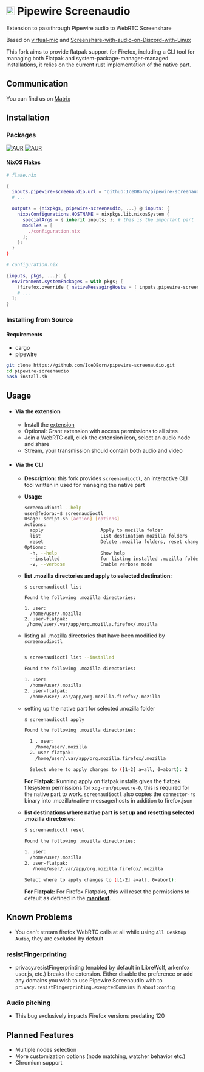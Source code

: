 # <img src="./extension/assets/icons/icon.svg" width="22" alt="Logo"> Pipewire Screenaudio

Extension to passthrough Pipewire audio to WebRTC Screenshare

Based on [virtual-mic](https://github.com/Curve/rohrkabel/tree/master/examples/virtual-mic) and [Screenshare-with-audio-on-Discord-with-Linux](https://github.com/edisionnano/Screenshare-with-audio-on-Discord-with-Linux)

This fork aims to provide flatpak support for Firefox, including a CLI tool for managing both Flatpak and system-package-manager-managed installations, it relies on the current rust implementation of the native part.
## Communication

You can find us on [Matrix](https://matrix.to/#/#pipewire-screenaudio:matrix.org)

## Installation

### Packages

[![AUR](https://img.shields.io/aur/version/pipewire-screenaudio?style=for-the-badge)](https://aur.archlinux.org/packages/pipewire-screenaudio)
[![AUR](https://img.shields.io/aur/version/pipewire-screenaudio-git?style=for-the-badge)](https://aur.archlinux.org/packages/pipewire-screenaudio-git)

#### NixOS Flakes

```nix
# flake.nix

{
  inputs.pipewire-screenaudio.url = "github:IceDBorn/pipewire-screenaudio";
  # ...

  outputs = {nixpkgs, pipewire-screenaudio, ...} @ inputs: {
    nixosConfigurations.HOSTNAME = nixpkgs.lib.nixosSystem {
      specialArgs = { inherit inputs; }; # this is the important part
      modules = [
        ./configuration.nix
      ];
    };
  }
}

# configuration.nix

{inputs, pkgs, ...}: {
  environment.systemPackages = with pkgs; [
    (firefox.override { nativeMessagingHosts = [ inputs.pipewire-screenaudio.packages.${pkgs.system}.default ]; })
    # ...
  ];
}
```

### Installing from Source

#### Requirements

- cargo
- pipewire

```bash
git clone https://github.com/IceDBorn/pipewire-screenaudio.git
cd pipewire-screenaudio
bash install.sh
```

## Usage

- #### Via the extension

  - Install the [extension](https://addons.mozilla.org/firefox/addon/pipewire-screenaudio)
  - Optional: Grant extension with access permissions to all sites
  - Join a WebRTC call, click the extension icon, select an audio node and share
  - Stream, your transmission should contain both audio and video


- #### Via the CLI

  - **Description:** this fork provides `screenaudioctl`, an interactive CLI tool written in used for managing the native part
  - **Usage:**
    ```bash
    screenaudioctl --help
    user@fedora:~$ screenaudioctl
    Usage: script.sh [action] [options]
    Actions:
      apply                     Apply to mozilla folder
      list                      List destination mozilla folders
      reset                     Delete .mozilla folders, reset changes to firefox flatpak
    Options:
      -h, --help                Show help
      --installed               for listing installed .mozilla folders
      -v, --verbose             Enable verbose mode
    ```
  - **list .mozilla directories and apply to selected destination:**
    ```
    $ screenaudioctl list

    Found the following .mozilla directories:

    1. user:
      /home/user/.mozilla
    2. user-flatpak:
     /home/user/.var/app/org.mozilla.firefox/.mozilla
    ```
  - listing all .mozilla directories that have been modified by `screenaudioctl`
    ```bash
    
    $ screenaudioctl list --installed

    Found the following .mozilla directories:

    1. user:
      /home/user/.mozilla
    2. user-flatpak:
      /home/user/.var/app/org.mozilla.firefox/.mozilla
    ```
  - setting up the native part for selected .mozilla folder
    ```bash
    $ screenaudioctl apply

    Found the following .mozilla directories:

      1 . user:
        /home/user/.mozilla
      2. user-flatpak:
        /home/user/.var/app/org.mozilla.firefox/.mozilla

      Select where to apply changes to ([1-2] a=all, 0=abort): 2
    ```
    **For Flatpak:** Running apply on flatpak installs gives the flatpak filesystem permissions for `xdg-run/pipewire-0`, this is required for the native part to work. `screenaudioctl` also copies the `connector-rs` binary into .mozilla/native-message/hosts in addition to firefox.json

  - **list destinations where native part is set up and resetting selected .mozilla directories:**
    ```bash
    $ screenaudioctl reset

    Found the following .mozilla directories:

    1. user:
      /home/user/.mozilla
    2. user-flatpak:
       /home/user/.var/app/org.mozilla.firefox/.mozilla

    Select where to apply changes to ([1-2] a=all, 0=abort): 

    ```
    **For Flatpak:** For Firefox Flatpaks, this will reset the permissions to default as defined in the [**manifest**](https://hg.mozilla.org/mozilla-central/file/tip/taskcluster/docker/firefox-flatpak/runme.sh). 

## Known Problems

- You can't stream firefox WebRTC calls at all while using `All Desktop Audio`, they are excluded by default

### resistFingerprinting

- privacy.resistFingerprinting (enabled by default in LibreWolf, arkenfox user.js, etc.) breaks the extension. Either disable the preference or add any domains you wish to use Pipewire Screenaudio with to `privacy.resistFingerprinting.exemptedDomains` in `about:config`

### Audio pitching

- This bug exclusively impacts Firefox versions predating 120

## Planned Features

- Multiple nodes selection
- More customization options (node matching, watcher behavior etc.)
- Chromium support
